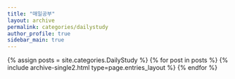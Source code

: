 ```yaml
---
title: "매일공부"
layout: archive
permalink: categories/dailystudy
author_profile: true
sidebar_main: true
---
```


{% assign posts = site.categories.DailyStudy %}
{% for post in posts %} {% include archive-single2.html type=page.entries_layout %} {% endfor %}